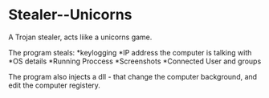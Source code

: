 # Stealer--Unicorns
A Trojan stealer, acts liike a unicorns game.

The program steals:
  *keylogging
  *IP address the computer is talking with
  *OS details
  *Running Proccess
  *Screenshots
  *Connected User and groups
 
The program also injects a dll - that change the computer background, and edit the computer registery.


